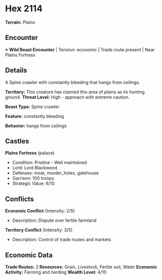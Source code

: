 # Hex 2114

**Terrain:** Plains

## Encounter
※ **Wild Beast Encounter** | Tension: economic | Trade route present | Near Plains Fortress

## Details
A Spine crawler with constantly bleeding that hangs from ceilings.

**Territory:** This creature has claimed this area of plains as its hunting ground.
**Threat Level:** High - approach with extreme caution.

**Beast Type:** Spine crawler

**Feature:** constantly bleeding

**Behavior:** hangs from ceilings

## Castles
**Plains Fortress** (palace)
- Condition: Pristine - Well maintained
- Lord: Lord Blackwood
- Defenses: moat, murder_holes, gatehouse
- Garrison: 100 troops
- Strategic Value: 6/10

## Conflicts
**Economic Conflict** (Intensity: 2/5)
- Description: Dispute over fertile farmland

**Territory Conflict** (Intensity: 3/5)
- Description: Control of trade routes and markets

## Economic Data
**Trade Routes:** 2
**Resources:** Grain, Livestock, Fertile soil, Water
**Economic Activity:** Farming and herding
**Wealth Level:** 4/10
